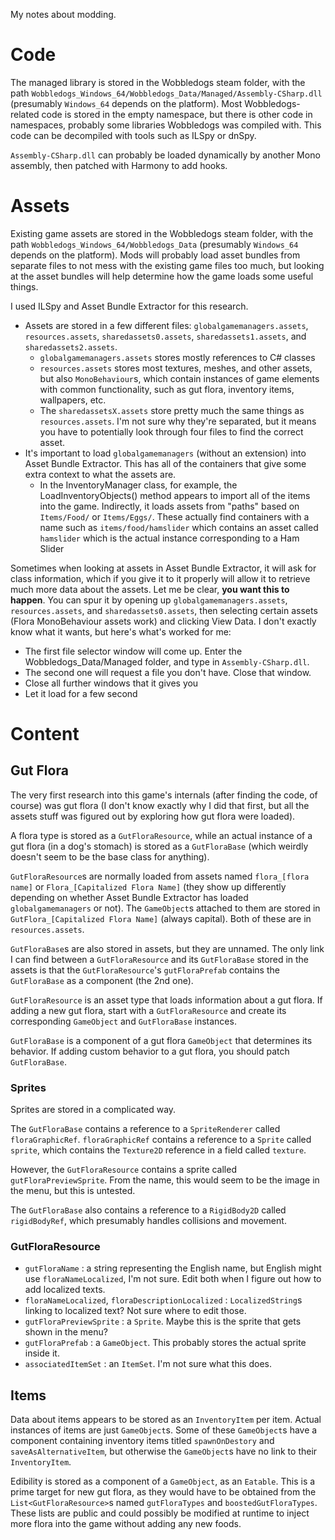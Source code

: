 My notes about modding.

# Code
The managed library is stored in the Wobbledogs steam folder, with the path `Wobbledogs_Windows_64/Wobbledogs_Data/Managed/Assembly-CSharp.dll`
(presumably `Windows_64` depends on the platform).
Most Wobbledogs-related code is stored in the empty namespace, but there is other code in namespaces, probably some libraries Wobbledogs was compiled with. 
This code can be decompiled with tools such as ILSpy or dnSpy.

`Assembly-CSharp.dll` can probably be loaded dynamically by another Mono assembly, then patched with Harmony to add hooks.

# Assets
Existing game assets are stored in the Wobbledogs steam folder, with the path `Wobbledogs_Windows_64/Wobbledogs_Data` (presumably `Windows_64` depends on the platform).
Mods will probably load asset bundles from separate files to not mess with the existing game files too much, but looking at the asset bundles will help determine
how the game loads some useful things.

I used ILSpy and Asset Bundle Extractor for this research.

- Assets are stored in a few different files: `globalgamemanagers.assets`, `resources.assets`, `sharedassets0.assets`, `sharedassets1.assets`, and `sharedassets2.assets`.
  - `globalgamemanagers.assets` stores mostly references to C# classes
  - `resources.assets` stores most textures, meshes, and other assets, but also `MonoBehaviour`s, which contain instances of game elements with common functionality, such as gut flora,
    inventory items,  wallpapers, etc.
  - The `sharedassetsX.assets` store pretty much the same things as `resources.assets`. I'm not sure why they're separated, but it means you have to potentially look through
    four files to find the correct asset.
- It's important to load `globalgamemanagers` (without an extension) into Asset Bundle Extractor. This has all of the containers that give some extra context to what the assets are.
  - In the InventoryManager class, for example, the LoadInventoryObjects() method appears to import all of the items into the game. Indirectly, it loads assets from "paths" based
    on `Items/Food/` or `Items/Eggs/`. These actually find containers with a name such as `items/food/hamslider` which contains an asset called `hamslider` which is the
    actual instance corresponding to a Ham Slider

Sometimes when looking at assets in Asset Bundle Extractor, it will ask for class information, which if you give it to it properly will allow it to retrieve much more data
about the assets. Let me be clear, **you want this to happen**. You can spur it by opening up `globalgamemanagers.assets`, `resources.assets`, and `sharedassets0.assets`,
then selecting certain assets (Flora MonoBehaviour assets work) and clicking View Data.
I don't exactly know what it wants, but here's what's worked for me:

- The first file selector window will come up. Enter the Wobbledogs_Data/Managed folder, and type in `Assembly-CSharp.dll`.
- The second one will request a file you don't have. Close that window.
- Close all further windows that it gives you
- Let it load for a few second

# Content
## Gut Flora
The very first research into this game's internals (after finding the code, of course) was gut flora (I don't know exactly why I did that first, but all the assets stuff
was figured out by exploring how gut flora were loaded).

A flora type is stored as a `GutFloraResource`, while an actual instance of a gut flora (in a dog's stomach) is stored as a `GutFloraBase`
(which weirdly doesn't seem to be the base class for anything).

`GutFloraResource`s are normally loaded from assets named `flora_[flora name]` or `Flora_[Capitalized Flora Name]` (they show up differently depending on whether Asset Bundle Extractor
has loaded `globalgamemanagers` or not). The `GameObject`s attached to them are stored in `GutFlora_[Capitalized Flora Name]` (always capital). Both of these are in `resources.assets`.

`GutFloraBase`s are also stored in assets, but they are unnamed. The only link I can find between a `GutFloraResource` and its `GutFloraBase` stored in the assets is
that the `GutFloraResource`'s `gutFloraPrefab` contains the `GutFloraBase` as a component (the 2nd one).

`GutFloraResource` is an asset type that loads information about a gut flora. If adding a new gut flora, start with a `GutFloraResource` and create its corresponding
`GameObject` and `GutFloraBase` instances.

`GutFloraBase` is a component of a gut flora `GameObject` that determines its behavior. If adding custom behavior to a gut flora, you should patch `GutFloraBase`.

### Sprites
Sprites are stored in a complicated way.

The `GutFloraBase` contains a reference to a `SpriteRenderer` called `floraGraphicRef`. `floraGraphicRef` contains a reference to a `Sprite` called `sprite`,
which contains the `Texture2D` reference in a field called `texture`.

However, the `GutFloraResource` contains a sprite called `gutFloraPreviewSprite`. From the name, this would seem to be the image in the menu, but this is untested.

The `GutFloraBase` also contains a reference to a `RigidBody2D` called `rigidBodyRef`, which presumably handles collisions and movement.

### GutFloraResource

- `gutFloraName` : a string representing the English name, but English might use `floraNameLocalized`, I'm not sure. Edit both when I figure out how to add localized texts.
- `floraNameLocalized`, `floraDescriptionLocalized` : `LocalizedString`s linking to localized text? Not sure where to edit those.
- `gutFloraPreviewSprite` : a `Sprite`. Maybe this is the sprite that gets shown in the menu?
- `gutFloraPrefab` : a `GameObject`. This probably stores the actual sprite inside it.
- `associatedItemSet` : an `ItemSet`. I'm not sure what this does.

## Items
Data about items appears to be stored as an `InventoryItem` per item. Actual instances of items are just `GameObject`s. Some of these `GameObject`s have
a component containing inventory items titled `spawnOnDestory` and `saveAsAlternativeItem`, but otherwise the `GameObject`s have no link to their `InventoryItem`.

Edibility is stored as a component of a `GameObject`, as an `Eatable`. This is a prime target for new gut flora, as they would have to be obtained from the
`List<GutFloraResource>`s named `gutFloraTypes` and `boostedGutFloraTypes`. These lists are public and could possibly be modified at runtime to inject more flora
into the game without adding any new foods.
